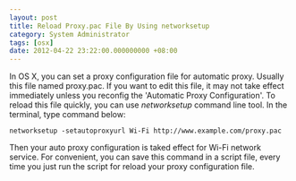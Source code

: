 ```yaml
---
layout: post
title: Reload Proxy.pac File By Using networksetup
category: System Administrator
tags: [osx]
date: 2012-04-22 23:22:00.000000000 +08:00
---
```

In OS X, you can set a proxy configuration file for automatic proxy.  Usually
this file named proxy.pac.  If you want to edit this file, it may not take
effect immediately unless you reconfig the 'Automatic Proxy Configuration'.  To
reload this file quickly, you can use *networksetup* command line tool.  In the
terminal, type command below:

    networksetup -setautoproxyurl Wi-Fi http://www.example.com/proxy.pac

Then your auto proxy configuration is taked effect for Wi-Fi network service.
For convenient, you can save this command in a script file, every time you just
run the script for reload your proxy configuration file.

